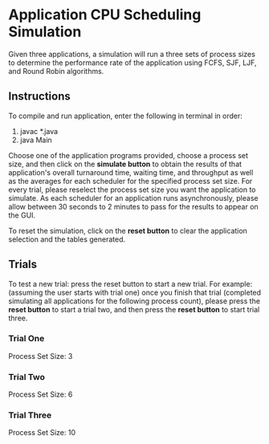# Application CPU Scheduling Simulation
Given three applications, a simulation will run a three sets of process sizes to determine the performance rate of the application using FCFS, SJF, LJF, and Round Robin algorithms.

## Instructions
To compile and run application, enter the following in terminal in order:
1. javac *.java
2. java Main

Choose one of the application programs provided, choose a process set size, and then click on the **simulate button** to obtain the results of that application's overall turnaround time, waiting time, and throughput as well as the averages for each scheduler for the specified process set size. For every trial, please reselect the process set size you want the application to simulate. As each scheduler for an application runs asynchronously, please allow between 30 seconds to 2 minutes to pass for the results to appear on the GUI.

To reset the simulation, click on the **reset button** to clear the application selection and the tables generated.

## Trials
To test a new trial: press the reset button to start a new trial. 
For example: (assuming the user starts with trial one) once you finish that trial (completed simulating all applications for the following process count), please press the **reset button** to start a trial two, and then press the **reset button** to start trial three.

### Trial One 
Process Set Size: 3

### Trial Two
Process Set Size: 6

### Trial Three 
Process Set Size: 10